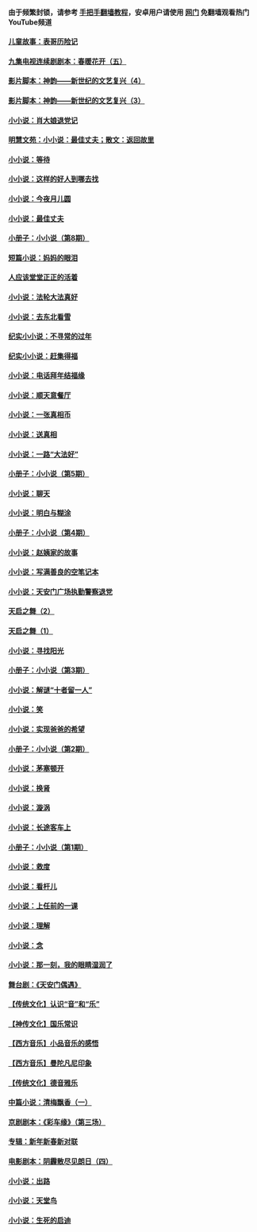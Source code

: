 #### 由于频繁封锁，请参考 [手把手翻墙教程](https://github.com/gfw-breaker/guides/wiki/)，安卓用户请使用 [网门](https://github.com/gfw-breaker/nogfw/blob/master/dl.md?t=05312001) 免翻墙观看热门YouTube频道 

#### [儿童故事：表哥历险记](../pages/328/383535.md?t=05312001) 

#### [九集电视连续剧剧本：春暖花开（五）](../pages/328/275919.md?t=05312001) 

#### [影片脚本：神韵——新世纪的文艺复兴（4）](../pages/328/266089.md?t=05312001) 

#### [影片脚本：神韵——新世纪的文艺复兴（3）](../pages/328/266087.md?t=05312001) 

#### [小小说：肖大娘退党记](../pages/328/239807.md?t=05312001) 

#### [明慧文苑：小小说：最佳丈夫；散文：返回故里](../pages/328/3439.md?t=05312001) 

#### [小小说：等待](../pages/328/223927.md?t=05312001) 

#### [小小说：这样的好人到哪去找](../pages/328/209396.md?t=05312001) 

#### [小小说：今夜月儿圆](../pages/328/193588.md?t=05312001) 

#### [小小说：最佳丈夫](../pages/328/190938.md?t=05312001) 

#### [小册子：小小说（第8期）](../pages/328/188202.md?t=05312001) 

#### [短篇小说：妈妈的眼泪](../pages/328/187712.md?t=05312001) 

#### [人应该堂堂正正的活着](../pages/328/182430.md?t=05312001) 

#### [小小说：法轮大法真好](../pages/328/174669.md?t=05312001) 

#### [小小说：去东北看雪](../pages/328/173882.md?t=05312001) 

#### [纪实小小说：不寻常的过年](../pages/328/173187.md?t=05312001) 

#### [纪实小小说：赶集得福](../pages/328/172652.md?t=05312001) 

#### [小小说：电话拜年结福缘](../pages/328/172533.md?t=05312001) 

#### [小小说：顺天意餐厅](../pages/328/170182.md?t=05312001) 

#### [小小说：一张真相币](../pages/328/169410.md?t=05312001) 

#### [小小说：送真相](../pages/328/166713.md?t=05312001) 

#### [小小说：一路“大法好”](../pages/328/162016.md?t=05312001) 

#### [小册子：小小说（第5期）](../pages/328/161131.md?t=05312001) 

#### [小小说：聊天](../pages/328/159640.md?t=05312001) 

#### [小小说：明白与糊涂](../pages/328/158101.md?t=05312001) 

#### [小册子：小小说（第4期）](../pages/328/158006.md?t=05312001) 

#### [小小说：赵姨家的故事](../pages/328/157843.md?t=05312001) 

#### [小小说：写满善良的空笔记本](../pages/328/157382.md?t=05312001) 

#### [小小说：天安门广场执勤警察退党](../pages/328/156982.md?t=05312001) 

#### [天启之舞（2）](../pages/328/153440.md?t=05312001) 

#### [天启之舞（1）](../pages/328/153439.md?t=05312001) 

#### [小小说：寻找阳光](../pages/328/153065.md?t=05312001) 

#### [小册子：小小说（第3期）](../pages/328/151715.md?t=05312001) 

#### [小小说：解谜“十者留一人”](../pages/328/148967.md?t=05312001) 

#### [小小说：笑](../pages/328/148905.md?t=05312001) 

#### [小小说：实现爸爸的希望](../pages/328/148096.md?t=05312001) 

#### [小册子：小小说（第2期）](../pages/328/147214.md?t=05312001) 

#### [小小说：茅塞顿开](../pages/328/147030.md?t=05312001) 

#### [小小说：换肾](../pages/328/146770.md?t=05312001) 

#### [小小说：漩涡](../pages/328/146683.md?t=05312001) 

#### [小小说：长途客车上](../pages/328/145076.md?t=05312001) 

#### [小册子：小小说（第1期）](../pages/328/143963.md?t=05312001) 

#### [小小说：救度](../pages/328/143927.md?t=05312001) 

#### [小小说：看杆儿](../pages/328/142137.md?t=05312001) 

#### [小小说：上任前的一课](../pages/328/140808.md?t=05312001) 

#### [小小说：理解](../pages/328/140476.md?t=05312001) 

#### [小小说：念](../pages/328/139513.md?t=05312001) 

#### [小小说：那一刻，我的眼睛湿润了](../pages/328/138476.md?t=05312001) 

#### [舞台剧：《天安门偶遇》](../pages/328/117155.md?t=05312001) 

#### [【传统文化】认识“音”和“乐”](../pages/328/108667.md?t=05312001) 

#### [【神传文化】国乐常识](../pages/328/104225.md?t=05312001) 

#### [【西方音乐】小品音乐的感悟](../pages/328/102924.md?t=05312001) 

#### [【西方音乐】曼陀凡尼印象](../pages/328/102922.md?t=05312001) 

#### [【传统文化】德音雅乐](../pages/328/102923.md?t=05312001) 

#### [中篇小说：清梅飘香（一）](../pages/328/101058.md?t=05312001) 

#### [京剧剧本：《彩车缘》（第三场）](../pages/328/96434.md?t=05312001) 

#### [专辑：新年新春新对联](../pages/328/94991.md?t=05312001) 

#### [电影剧本：阴霾散尽见朗日（四）](../pages/328/87081.md?t=05312001) 

#### [小小说：出路](../pages/328/84848.md?t=05312001) 

#### [小小说：天堂鸟](../pages/328/83084.md?t=05312001) 

#### [小小说：生死的启迪](../pages/328/70977.md?t=05312001) 

